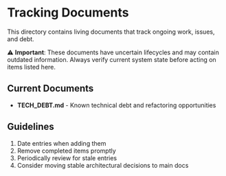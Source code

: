 # Tracking Documents

This directory contains living documents that track ongoing work, issues, and debt.

⚠️ **Important**: These documents have uncertain lifecycles and may contain outdated information. Always verify current system state before acting on items listed here.

## Current Documents

- **TECH_DEBT.md** - Known technical debt and refactoring opportunities

## Guidelines

1. Date entries when adding them
2. Remove completed items promptly
3. Periodically review for stale entries
4. Consider moving stable architectural decisions to main docs